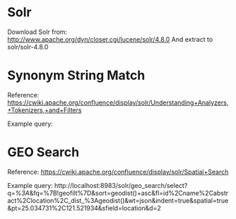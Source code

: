 Solr
====
Download Solr from: http://www.apache.org/dyn/closer.cgi/lucene/solr/4.8.0
And extract to solr/solr-4.8.0




Synonym String Match
====================
Reference:
https://cwiki.apache.org/confluence/display/solr/Understanding+Analyzers,+Tokenizers,+and+Filters

Example query:


GEO Search
==========
Reference:
https://cwiki.apache.org/confluence/display/solr/Spatial+Search

Example query:
http://localhost:8983/solr/geo_search/select?q=*%3A*&fq=%7B!geofilt%7D&sort=geodist()+asc&fl=id%2Cname%2Cabstract%2Clocation%2C_dist_%3Ageodist()&wt=json&indent=true&spatial=true&pt=25.034731%2C121.521934&sfield=location&d=2

